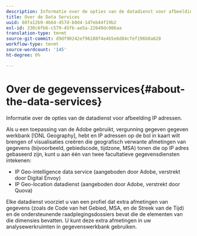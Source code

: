 ```yaml
---
description: Informatie over de opties van de datadienst voor afbeelding IP adressen.
title: Over de Data Services
uuid: 60fa12b9-4b64-457d-b0d4-1d7eb44f19b2
exl-id: 330c6fb6-c579-45fb-ae5a-22649dc006aa
translation-type: tm+mt
source-git-commit: d9df90242ef96188f4e4b5e6d04cfef196b0a628
workflow-type: tm+mt
source-wordcount: '145'
ht-degree: 0%

---
```


# Over de gegevensservices{#about-the-data-services}

Informatie over de opties van de datadienst voor afbeelding IP adressen.

Als u een toepassing van de Adobe gebruikt, vergunning gegeven gegeven werkbank [!DNL Geography], hebt en IP adressen op de bol in kaart wilt brengen of visualisaties creëren die geografisch verwante afmetingen van gegevens (bijvoorbeeld, gebiedscode, tijdzone, MSA) tonen die op IP adres gebaseerd zijn, kunt u aan één van twee facultatieve gegevensdiensten intekenen:

* IP Geo-intelligence data service (aangeboden door Adobe, verstrekt door Digital Envoy)
* IP Geo-location datadienst (aangeboden door Adobe, verstrekt door Quova)

Elke datadienst voorziet u van een profiel dat extra afmetingen van gegevens (zoals de Code van het Gebied, MSA, en de Streek van de Tijd) en de ondersteunende raadplegingsdossiers bevat die de elementen van die dimensies bevatten. U kunt deze extra afmetingen in uw analysewerkruimten in gegevenswerkbank gebruiken.
